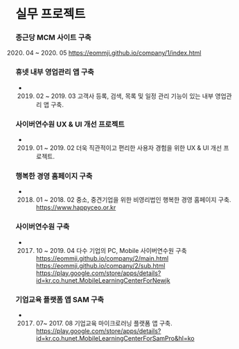 # 실무 프로젝트

### 종근당 MCM 사이트 구축
2020. 04 ~ 2020. 05
<https://eommji.github.io/company/1/index.html>

### 휴넷 내부 영업관리 앱 구축
- 2019. 02 ~ 2019. 03
고객사 등록, 검색, 목록 및 일정 관리 기능이 있는 내부 영업관리 앱 구축.

### 사이버연수원 UX & UI 개선 프로젝트
- 2019. 01 ~ 2019. 02
더욱 직관적이고 편리한 사용자 경험을 위한 UX & UI 개선 프로젝트.

### 행복한 경영 홈페이지 구축
- 2018. 01 ~ 2018. 02
중소, 중견기업을 위한 비영리법인 행복한 경영 홈페이지 구축.
<https://www.happyceo.or.kr>

### 사이버연수원 구축
- 2017. 10 ~ 2019. 04
다수 기업의 PC, Mobile 사이버연수원 구축
<https://eommji.github.io/company/2/main.html>
<https://eommji.github.io/company/2/sub.html>
<https://play.google.com/store/apps/details?id=kr.co.hunet.MobileLearningCenterForNewjk>

### 기업교육 플랫폼 앱 SAM 구축
- 2017. 07~ 2017. 08
기업교육 마이크로러닝 플랫폼 앱 구축.
<https://play.google.com/store/apps/details?id=kr.co.hunet.MobileLearningCenterForSamPro&hl=ko>
